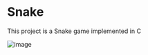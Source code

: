 # Snake

This project is a Snake game implemented in C

![image](https://user-images.githubusercontent.com/72739568/124139392-3d171200-da90-11eb-9999-0f80567426b4.png)


